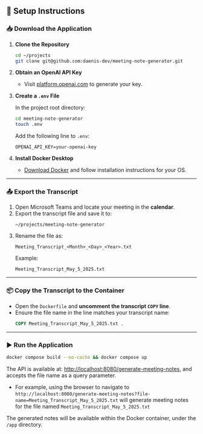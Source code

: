 ## 📝 Setup Instructions

### 📥 Download the Application

1. **Clone the Repository**
   ```bash
   cd ~/projects
   git clone git@github.com:daenis-dev/meeting-note-generator.git
   ```

2. **Obtain an OpenAI API Key**

   - Visit [platform.openai.com](https://platform.openai.com/account/api-keys) to generate your key.

3. **Create a `.env` File**

   In the project root directory:
   ```bash
   cd meeting-note-generator
   touch .env
   ```

   Add the following line to `.env`:
   ```
   OPENAI_API_KEY=your-openai-key
   ```

4. **Install Docker Desktop**

   - [Download Docker](https://www.docker.com/products/docker-desktop) and follow installation instructions for your OS.

---

### 📤 Export the Transcript

1. Open Microsoft Teams and locate your meeting in the **calendar**.
2. Export the transcript file and save it to:
   ```
   ~/projects/meeting-note-generator
   ```
3. Rename the file as:
   ```
   Meeting_Transcript_<Month>_<Day>_<Year>.txt
   ```
   Example:
   ```
   Meeting_Transcript_May_5_2025.txt
   ```

---

### 📦 Copy the Transcript to the Container

- Open the `Dockerfile` and **uncomment the transcript `COPY` line**.
- Ensure the file name in the line matches your transcript name:
  ```Dockerfile
  COPY Meeting_Transcript_May_5_2025.txt .
  ```

---

### ▶️ Run the Application

```bash
docker compose build --no-cache && docker compose up
```

The API is available at: [http://localhost:8080/generate-meeting-notes](http://localhost:8080/generate-meeting-notes), and accepts the file name as a query parameter.

- For example, using the browser to navigate to `http://localhost:8080/generate-meeting-notes?file-name=Meeting_Transcript_May_5_2025.txt` will generate meeting notes for the file named `Meeting_Transcript_May_5_2025.txt`

The generated notes will be available within the Docker container, under the `/app` directory.